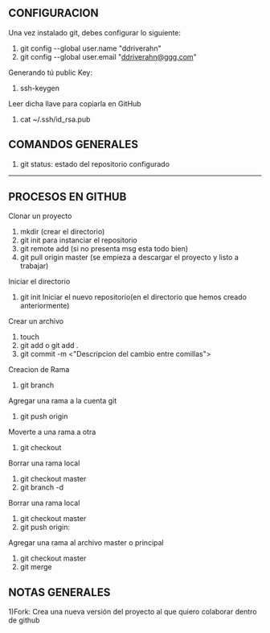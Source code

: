 CONFIGURACION
----------------------------------------------------------------------
Una vez instalado git, debes configurar lo siguiente:

1. git config --global user.name "ddriverahn"
2. git config --global user.email "ddriverahn@ggg.com"

Generando tú public Key:
1. ssh-keygen

Leer dicha llave para copiarla en GitHub
1. cat ~/.ssh/id_rsa.pub 


COMANDOS GENERALES
----------------------------------------------------------------------
1. git status:		estado del repositorio configurado


----------------------------------------------------------------------
PROCESOS EN GITHUB
----------------------------------------------------------------------

Clonar un proyecto
1. mkdir <nombredeproyecto> (crear el directorio)
2. git init para instanciar el repositorio
3. git remote add <Url en git del proyecto>(si no presenta msg esta todo bien)
4. git pull origin master (se empieza a descargar el proyecto y listo a trabajar)

Iniciar el directorio
1. git init     Iniciar el nuevo repositorio(en el directorio que hemos creado anteriormente)

Crear un archivo
1. touch <nombrearchivo>
2. git add<nombrearchivo> o git add .
3. git commit -m <"Descripcion del cambio entre comillas">

Creacion de Rama
1. git branch <nombredelarama>

Agregar una rama a la cuenta git
1. git push origin <nombredelarama>

Moverte a una rama a otra
1. git checkout <nombredelarama>

Borrar una rama local
1. git checkout master
2. git branch -d <nombredelarama>

Borrar una rama local
1. git checkout master
2. git push origin:<nombredelarama>

Agregar una rama al archivo master o principal
1. git checkout master
2. git merge <nombredelarama>


NOTAS GENERALES
----------------------------------------------------------------------

1)Fork: Crea una nueva versión del proyecto al que quiero colaborar dentro de github
